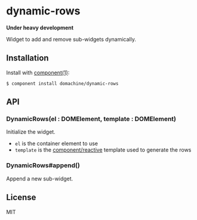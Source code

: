 
# dynamic-rows

  **Under heavy development**

  Widget to add and remove sub-widgets dynamically.

## Installation

  Install with [component(1)](http://component.io):

    $ component install domachine/dynamic-rows

## API

### DynamicRows(el : DOMElement, template : DOMElement)

  Initialize the widget.

   * `el` is the container element to use
   * `template` is the
     [component/reactive](http://github.com/component/reactive) template
     used to generate the rows

### DynamicRows#append()

  Append a new sub-widget.

## License

  MIT
